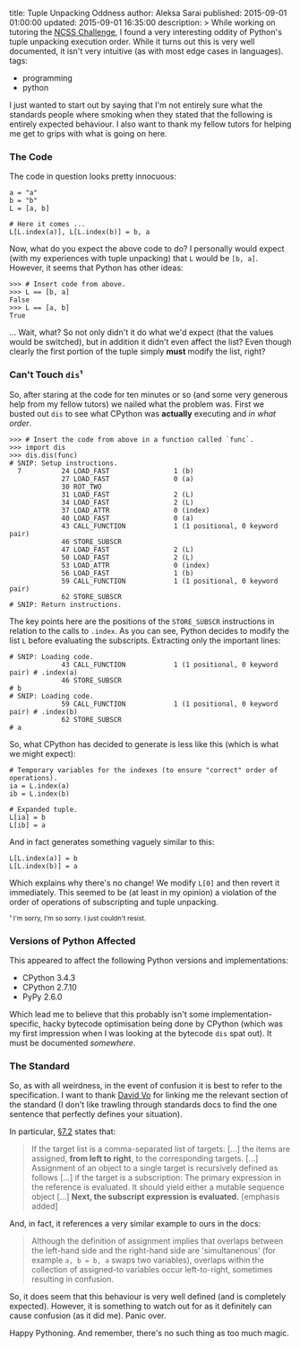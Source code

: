 title: Tuple Unpacking Oddness
author: Aleksa Sarai
published: 2015-09-01 01:00:00
updated: 2015-09-01 16:35:00
description: >
  While working on tutoring the [NCSS Challenge](https://groklearning.com/), I
  found a very interesting oddity of Python's tuple unpacking execution order.
  While it turns out this is very well documented, it isn't very intuitive (as
  with most edge cases in languages).
tags:
  - programming
  - python

I just wanted to start out by saying that I'm not entirely sure what the
standards people where smoking when they stated that the following is entirely
expected behaviour. I also want to thank my fellow tutors for helping me get to
grips with what is going on here.

### The Code ###
The code in question looks pretty innocuous:

```language-python
a = "a"
b = "b"
L = [a, b]

# Here it comes ...
L[L.index(a)], L[L.index(b)] = b, a
```

Now, what do you expect the above code to do? I personally would expect (with my
experiences with tuple unpacking) that `L` would be `[b, a]`. However, it seems
that Python has other ideas:

```language-python
>>> # Insert code from above.
>>> L == [b, a]
False
>>> L == [a, b]
True
```

... Wait, what? So not only didn't it do what we'd expect (that the values would
be switched), but in addition it didn't even affect the list? Even though
clearly the first portion of the tuple simply **must** modify the list, right?

### Can't Touch **`dis`**&sup1; ###
So, after staring at the code for ten minutes or so (and some very generous help
from my fellow tutors) we nailed what the problem was. First we busted out `dis`
to see what CPython was **actually** executing and *in what order*.

```language-python
>>> # Insert the code from above in a function called `func`.
>>> import dis
>>> dis.dis(func)
# SNIP: Setup instructions.
  7          24 LOAD_FAST                1 (b)
             27 LOAD_FAST                0 (a)
             30 ROT_TWO
             31 LOAD_FAST                2 (L)
             34 LOAD_FAST                2 (L)
             37 LOAD_ATTR                0 (index)
             40 LOAD_FAST                0 (a)
             43 CALL_FUNCTION            1 (1 positional, 0 keyword pair)
             46 STORE_SUBSCR
             47 LOAD_FAST                2 (L)
             50 LOAD_FAST                2 (L)
             53 LOAD_ATTR                0 (index)
             56 LOAD_FAST                1 (b)
             59 CALL_FUNCTION            1 (1 positional, 0 keyword pair)
             62 STORE_SUBSCR
# SNIP: Return instructions.
```

The key points here are the positions of the `STORE_SUBSCR` instructions in
relation to the calls to `.index`. As you can see, Python decides to modify the
list `L` before evaluating the subscripts. Extracting only the important lines:

```language-python
# SNIP: Loading code.
             43 CALL_FUNCTION            1 (1 positional, 0 keyword pair) # .index(a)
             46 STORE_SUBSCR                                              # b
# SNIP: Loading code.
             59 CALL_FUNCTION            1 (1 positional, 0 keyword pair) # .index(b)
             62 STORE_SUBSCR                                              # a
```

So, what CPython has decided to generate is less like this (which is what we
might expect):

```language-python
# Temporary variables for the indexes (to ensure "correct" order of operations).
ia = L.index(a)
ib = L.index(b)

# Expanded tuple.
L[ia] = b
L[ib] = a
```

And in fact generates something vaguely similar to this:

```language-python
L[L.index(a)] = b
L[L.index(b)] = a
```

Which explains why there's no change! We modify `L[0]` and then revert it
immediately. This seemed to be (at least in my opinion) a violation of the order
of operations of subscripting and tuple unpacking.

<small>&sup1; I'm sorry, I'm so sorry. I just couldn't resist.</small>

### Versions of Python Affected ###
This appeared to affect the following Python versions and implementations:

* CPython 3.4.3
* CPython 2.7.10
* PyPy 2.6.0

Which lead me to believe that this probably isn't some implementation-specific,
hacky bytecode optimisation being done by CPython (which was my first impression
when I was looking at the bytecode `dis` spat out). It must be documented
*somewhere*.

### The Standard ###
So, as with all weirdness, in the event of confusion it is best to refer to the
specification. I want to thank [David Vo][aucg] for linking me the relevant
section of the standard (I don't like trawling through standards docs to find
the one sentence that perfectly defines your situation).

In particular, [&sect;7.2][spec-7.2] states that:

> If the target list is a comma-separated list of targets: [...] the items are
> assigned, **from left to right**, to the corresponding targets. [...]
> Assignment of an object to a single target is recursively defined as follows
> [...] if the target is a subscription: The primary expression in the reference
> is evaluated. It should yield either a mutable sequence object [...] **Next,
> the subscript expression is evaluated.** [emphasis added]

And, in fact, it references a very similar example to ours in the docs:

> Although the definition of assignment implies that overlaps between the
> left-hand side and the right-hand side are 'simultanenous' (for example
> `a, b = b, a` swaps two variables), overlaps within the collection of
> assigned-to variables occur left-to-right, sometimes resulting in confusion.

So, it does seem that this behaviour is very well defined (and is completely
expected). However, it is something to watch out for as it definitely can cause
confusion (as it did me). Panic over.

Happy Pythoning. And remember, there's no such thing as too much magic.

[aucg]: https://vovo.id.au/
[spec-7.2]: https://docs.python.org/3/reference/simple_stmts.html#assignment-statements
